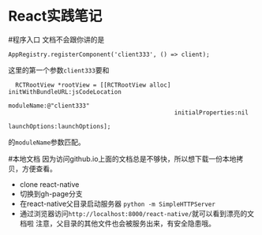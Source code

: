 React实践笔记
=====
#程序入口
文档不会跟你讲的是
```
AppRegistry.registerComponent('client333', () => client);
```
这里的第一个参数`client333`要和
```
  RCTRootView *rootView = [[RCTRootView alloc] initWithBundleURL:jsCodeLocation
                                                      moduleName:@"client333"
                                               initialProperties:nil
                                                   launchOptions:launchOptions];
```
的`moduleName`参数匹配。

#本地文档
因为访问github.io上面的文档总是不够快，所以想下载一份本地拷贝，方便查看。
* clone react-native
* 切换到gh-page分支
* 在react-native父目录启动服务器 `python -m SimpleHTTPServer`
* 通过浏览器访问`http://localhost:8000/react-native/`就可以看到漂亮的文档啦
注意，父目录的其他文件也会被服务出来，有安全隐患哦。
